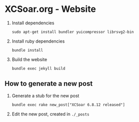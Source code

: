 # XCSoar.org - Website

1. Install dependencies
   ```
   sudo apt-get install bundler yuicompressor librsvg2-bin
   ```

2. Install ruby dependencies
   ```
   bundle install
   ```

3. Build the website
   ```
   bundle exec jekyll build
   ```

## How to generate a new post

1. Generate a stub for the new post
   ```
   bundle exec rake new_post["XCSoar 6.8.12 released"]
   ```

2. Edit the new post, created in `./_posts`
